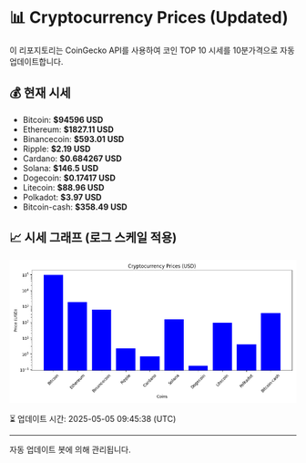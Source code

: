 
# 📊 Cryptocurrency Prices (Updated)

이 리포지토리는 CoinGecko API를 사용하여 코인 TOP 10 시세를 10분가격으로 자동 업데이트합니다.

## 💰 현재 시세
- Bitcoin: **$94596 USD**
- Ethereum: **$1827.11 USD**
- Binancecoin: **$593.01 USD**
- Ripple: **$2.19 USD**
- Cardano: **$0.684267 USD**
- Solana: **$146.5 USD**
- Dogecoin: **$0.17417 USD**
- Litecoin: **$88.96 USD**
- Polkadot: **$3.97 USD**
- Bitcoin-cash: **$358.49 USD**

## 📈 시세 그래프 (로그 스케일 적용)
![Crypto Prices](crypto_prices.png)

⏳ 업데이트 시간: 2025-05-05 09:45:38 (UTC)

---
자동 업데이트 봇에 의해 관리됩니다.
